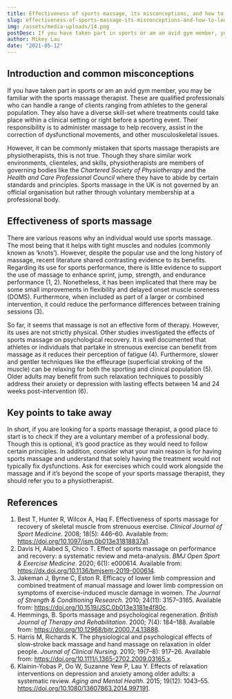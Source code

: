 ```yaml
---
title: Effectiveness of sports massage, its misconceptions, and how to look for a therapist
slug: effectiveness-of-sports-massage-its-misconceptions-and-how-to-look-for-a-therapist
img: /assets/media-uploads/14.png
postDesc: If you have taken part in sports or am an avid gym member, you may be familiar with the sports massage therapist. Here we will discuss what to look for and to expect from a treatment.
author: Mikey Lau
date: "2021-05-12"
---
```


## Introduction and common misconceptions

If you have taken part in sports or am an avid gym member, you may be familiar with the sports massage therapist. These are qualified professionals who can handle a range of clients ranging from athletes to the general population. They also have a diverse skill-set where treatments could take place within a clinical setting or right before a sporting event. Their responsibility is to administer massage to help recovery, assist in the correction of dysfunctional movements, and other musculoskeletal issues.

However, it can be commonly mistaken that sports massage therapists are physiotherapists, this is not true. Though they share similar work environments, clienteles, and skills, physiotherapists are members of governing bodies like the _Chartered Society of Physiotherapy_ and the _Health and Care Professional Council_ where they have to abide by certain standards and principles. Sports massage in the UK is not governed by an official organisation but rather through voluntary membership at a professional body.

## Effectiveness of sports massage

There are various reasons why an individual would use sports massage. The most being that it helps with tight muscles and nodules (commonly known as ‘knots’). However, despite the popular use and the long history of massage, recent literature shared contrasting evidence to its benefits. Regarding its use for sports performance, there is little evidence to support the use of massage to enhance sprint, jump, strength, and endurance performance (1, 2). Nonetheless, it has been implicated that there may be some small improvements in flexibility and delayed onset muscle soreness (DOMS). Furthermore, when included as part of a larger or combined intervention, it could reduce the performance differences between training sessions (3).

So far, it seems that massage is not an effective form of therapy. However, its uses are not strictly physical. Other studies investigated the effects of sports massage on psychological recovery. It is well documented that athletes or individuals that partake in strenuous exercise can benefit from massage as it reduces their perception of fatigue (4). Furthermore, slower and gentler techniques like the effleurage (superficial stroking of the muscle) can be relaxing for both the sporting and clinical population (5). Older adults may benefit from such relaxation techniques to possibly address their anxiety or depression with lasting effects between 14 and 24 weeks post-intervention (6).

## Key points to take away

In short, if you are looking for a sports massage therapist, a good place to start is to check if they are a voluntary member of a professional body. Though this is optional, it’s good practice as they would need to follow certain principles. In addition, consider what your main reason is for having sports massage and understand that solely having the treatment would not typically fix dysfunctions. Ask for exercises which could work alongside the massage and if it’s beyond the scope of your sports massage therapist, they should refer you to a physiotherapist.

## References

1. Best T, Hunter R, Wilcox A, Haq F. Effectiveness of sports massage for recovery of skeletal muscle from strenuous exercise. _Clinical Journal of Sport Medicine_. 2008; 18(5): 446–60. Available from: https://doi.org/10.1097/jsm.0b013e31818837a1.
2. Davis H, Alabed S, Chico T. Effect of sports massage on performance and recovery: a systematic review and meta-analysis. _BMJ Open Sport & Exercise Medicine_. 2020; 6(1): e000614. Available from: https://dx.doi.org/10.1136/bmjsem-2019-000614.
3. Jakeman J, Byrne C, Eston R. Efficacy of lower limb compression and combined treatment of manual massage and lower limb compression on symptoms of exercise-induced muscle damage in women. _The Journal of Strength & Conditioning Research_. 2010; 24(11): 3157–3165. Available from: https://doi.org/10.1519/JSC.0b013e3181e4f80c.
4. Hemmings, B. Sports massage and psychological regeneration. _British Journal of Therapy and Rehabilitation_. 2000; 7(4): 184–188. Available from: https://doi.org/10.12968/bjtr.2000.7.4.13888.
5. Harris M, Richards K. The physiological and psychological effects of slow‐stroke back massage and hand massage on relaxation in older people. _Journal of Clinical Nursing_. 2010; 19(7–8): 917–26. Available from: https://doi.org/10.1111/j.1365-2702.2009.03165.x.
6. Klainin-Yobas P, Oo W, Suzanne Yew P, Lau Y. Effects of relaxation interventions on depression and anxiety among older adults: a systematic review. _Aging and Mental Health_. 2015; 19(12): 1043–55. https://doi.org/10.1080/13607863.2014.997191.
